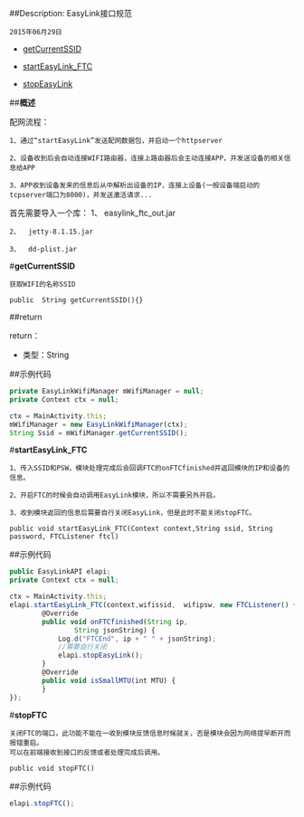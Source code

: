 ##Description: EasyLink接口规范

    2015年06月29日

* [getCurrentSSID](#1)

* [startEasyLink_FTC](#2)

* [stopEasyLink](#3)

##**概述**

配网流程：

    1、通过“startEasyLink”发送配网数据包，并启动一个httpserver

    2、设备收到后会自动连接WIFI路由器，连接上路由器后会主动连接APP，并发送设备的相关信息给APP
	
	3、APP收到设备发来的信息后从中解析出设备的IP，连接上设备(一般设备端启动的tcpserver端口为8000)，并发送激活请求...


首先需要导入一个库：
	1、	easylink_ftc_out.jar

	2、	jetty-8.1.15.jar

	3、	dd-plist.jar

#**getCurrentSSID**<div id="1"></div>

    获取WIFI的名称SSID

    public  String getCurrentSSID(){}

##return

return：

- 类型：String

##示例代码

```js
private EasyLinkWifiManager mWifiManager = null;
private Context ctx = null;

ctx = MainActivity.this;
mWifiManager = new EasyLinkWifiManager(ctx);
String Ssid = mWifiManager.getCurrentSSID();
```

#**startEasyLink_FTC**<div id="2"></div>

    1、传入SSID和PSW，模块处理完成后会回调FTC的onFTCfinished并返回模块的IP和设备的信息。

    2、开启FTC的时候会自动调用EasyLink模块，所以不需要另外开启。

    3、收到模块返回的信息后需要自行关闭EasyLink，但是此时不能关闭stopFTC。
    
    public void startEasyLink_FTC(Context context,String ssid, String password, FTCListener ftcl)


##示例代码

```js
public EasyLinkAPI elapi;
private Context ctx = null;

ctx = MainActivity.this;
elapi.startEasyLink_FTC(context,wifissid,  wifipsw, new FTCListener() {
        @Override
        public void onFTCfinished(String ip,
                String jsonString) {
            Log.d("FTCEnd", ip + " " + jsonString);
            //需要自行关闭
            elapi.stopEasyLink();
        }
        @Override
        public void isSmallMTU(int MTU) {
        }
});
```

#**stopFTC**<div id="3"></div>

    关闭FTC的端口，此功能不能在一收到模块反馈信息时候就关，否是模块会因为网络提早断开而报错重启。
    可以在前端接收到接口的反馈或者处理完成后调用。
    
    public void stopFTC()

##示例代码

```js
elapi.stopFTC();
```
